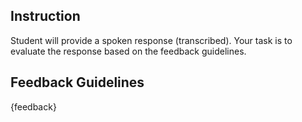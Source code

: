 ## Instruction

Student will provide a spoken response (transcribed).
Your task is to evaluate the response based on the feedback guidelines.

## Feedback Guidelines
{feedback}